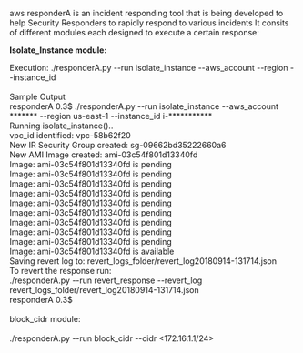 aws responderA is an incident responding tool that is being developed to help Security Responders to rapidly respond to various incidents 
It consits of different modules each designed to execute a certain response: <br>

<b>Isolate_Instance module:</b>

Execution:
./responderA.py --run isolate_instance --aws_account <Account NUmber> --region <Region> --instance_id <ID> <br>
<br>
Sample Output<br>
responderA 0.3$ ./responderA.py --run isolate_instance --aws_account ******* --region us-east-1 --instance_id i-***********<br>
Running isolate_instance().. <br>
vpc_id identified: vpc-58b62f20<br>
New IR Security Group created: sg-09662bd35222660a6<br>
New AMI Image created: ami-03c54f801d13340fd<br>
Image: ami-03c54f801d13340fd is pending<br>
Image: ami-03c54f801d13340fd is pending<br>
Image: ami-03c54f801d13340fd is pending<br>
Image: ami-03c54f801d13340fd is pending<br>
Image: ami-03c54f801d13340fd is pending<br>
Image: ami-03c54f801d13340fd is pending<br>
Image: ami-03c54f801d13340fd is pending<br>
Image: ami-03c54f801d13340fd is pending<br>
Image: ami-03c54f801d13340fd is pending<br>
Image: ami-03c54f801d13340fd is available<br>
Saving revert log to: revert_logs_folder/revert_log20180914-131714.json<br>
To revert the response run:<br>
./responderA.py --run revert_response --revert_log revert_logs_folder/revert_log20180914-131714.json<br>
responderA 0.3$<br>
<br>
block_cidr module:<br>
<br>
./responderA.py --run block_cidr --cidr <172.16.1.1/24><br>
